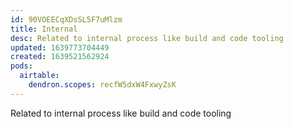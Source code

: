 ```yaml
---
id: 90VOEECqXDsSL5F7uMlzm
title: Internal
desc: Related to internal process like build and code tooling
updated: 1639773704449
created: 1639521562924
pods:
  airtable:
    dendron.scopes: recfW5dxW4FxwyZsK
---
```


Related to internal process like build and code tooling
